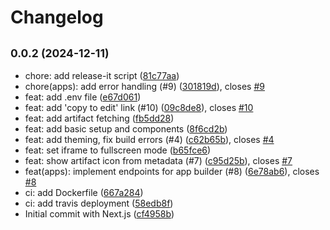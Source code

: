 # Changelog

## <small>0.0.2 (2024-12-11)</small>

* chore: add release-it script ([81c77aa](https://github.com/i-am-bee/bee-artifacts-site/commit/81c77aa))
* chore(apps): add error handling (#9) ([301819d](https://github.com/i-am-bee/bee-artifacts-site/commit/301819d)), closes [#9](https://github.com/i-am-bee/bee-artifacts-site/issues/9)
* feat: add .env file ([e67d061](https://github.com/i-am-bee/bee-artifacts-site/commit/e67d061))
* feat: add 'copy to edit' link (#10) ([09c8de8](https://github.com/i-am-bee/bee-artifacts-site/commit/09c8de8)), closes [#10](https://github.com/i-am-bee/bee-artifacts-site/issues/10)
* feat: add artifact fetching ([fb5dd28](https://github.com/i-am-bee/bee-artifacts-site/commit/fb5dd28))
* feat: add basic setup and components ([8f6cd2b](https://github.com/i-am-bee/bee-artifacts-site/commit/8f6cd2b))
* feat: add theming, fix build errors (#4) ([c62b65b](https://github.com/i-am-bee/bee-artifacts-site/commit/c62b65b)), closes [#4](https://github.com/i-am-bee/bee-artifacts-site/issues/4)
* feat: set iframe to fullscreen mode ([b65fce6](https://github.com/i-am-bee/bee-artifacts-site/commit/b65fce6))
* feat: show artifact icon from metadata (#7) ([c95d25b](https://github.com/i-am-bee/bee-artifacts-site/commit/c95d25b)), closes [#7](https://github.com/i-am-bee/bee-artifacts-site/issues/7)
* feat(apps): implement endpoints for app builder (#8) ([6e78ab6](https://github.com/i-am-bee/bee-artifacts-site/commit/6e78ab6)), closes [#8](https://github.com/i-am-bee/bee-artifacts-site/issues/8)
* ci: add Dockerfile ([667a284](https://github.com/i-am-bee/bee-artifacts-site/commit/667a284))
* ci: add travis deployment ([58edb8f](https://github.com/i-am-bee/bee-artifacts-site/commit/58edb8f))
* Initial commit with Next.js ([cf4958b](https://github.com/i-am-bee/bee-artifacts-site/commit/cf4958b))
